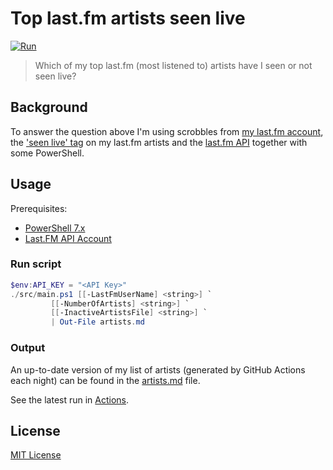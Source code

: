 # Top last.fm artists seen live

[![Run](https://github.com/matsest/lastfm-artists-seen-live/actions/workflows/run.yaml/badge.svg?event=schedule)](https://github.com/matsest/lastfm-artists-seen-live/actions/workflows/run.yaml)

> Which of my top last.fm (most listened to) artists have I seen or not seen live?

## Background

To answer the question above I'm using scrobbles from [my last.fm account](https://www.last.fm/user/matsest), the ['seen live' tag](https://www.last.fm/tag/seen+live) on my last.fm artists and the [last.fm API](https://www.last.fm/api) together with some PowerShell.

## Usage

Prerequisites:
  - [PowerShell 7.x](https://docs.microsoft.com/en-us/powershell/scripting/install/installing-powershell)
  - [Last.FM API Account](https://www.last.fm/api/account/create)

### Run script

```powershell
$env:API_KEY = "<API Key>"
./src/main.ps1 [[-LastFmUserName] <string>] `
         [[-NumberOfArtists] <string>] `
         [[-InactiveArtistsFile] <string>] `
         | Out-File artists.md
```

### Output

An up-to-date version of my list of artists (generated by GitHub Actions each night) can be found in the [artists.md](artists.md) file.

See the latest run in [Actions](https://github.com/matsest/lastfm-artists-seen-live/actions).

## License

[MIT License](./LICENSE)
